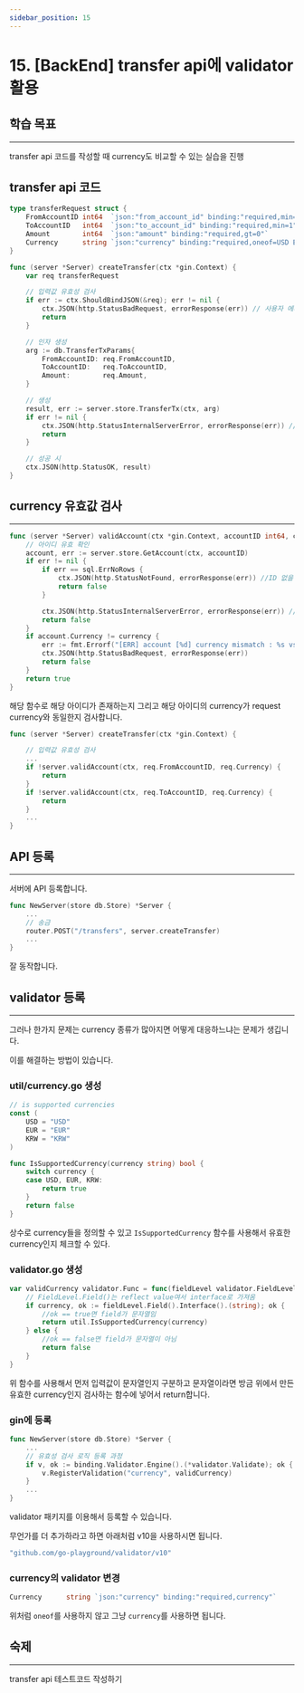 ```yaml
---
sidebar_position: 15
---
```


# 15. [BackEnd] transfer api에 validator 활용

## 학습 목표
---

transfer api 코드를 작성할 때 currency도 비교할 수 있는 실습을 진행

## transfer api 코드

```go
type transferRequest struct {
	FromAccountID int64  `json:"from_account_id" binding:"required,min=1"`
	ToAccountID   int64  `json:"to_account_id" binding:"required,min=1"`
	Amount        int64  `json:"amount" binding:"required,gt=0"`
	Currency      string `json:"currency" binding:"required,oneof=USD EUR"`
}

func (server *Server) createTransfer(ctx *gin.Context) {
	var req transferRequest

	// 입력값 유효성 검사
	if err := ctx.ShouldBindJSON(&req); err != nil {
		ctx.JSON(http.StatusBadRequest, errorResponse(err)) // 사용자 에러
		return
	}

	// 인자 생성
	arg := db.TransferTxParams{
		FromAccountID: req.FromAccountID,
		ToAccountID:   req.ToAccountID,
		Amount:        req.Amount,
	}

	// 생성
	result, err := server.store.TransferTx(ctx, arg)
	if err != nil {
		ctx.JSON(http.StatusInternalServerError, errorResponse(err)) // 서버 에러
		return
	}

	// 성공 시
	ctx.JSON(http.StatusOK, result)
}
```

## currency 유효값 검사
---

```go
func (server *Server) validAccount(ctx *gin.Context, accountID int64, currency string) bool {
	// 아이디 유효 확인
	account, err := server.store.GetAccount(ctx, accountID)
	if err != nil {
		if err == sql.ErrNoRows {
			ctx.JSON(http.StatusNotFound, errorResponse(err)) //ID 없을 때 404
			return false
		}

		ctx.JSON(http.StatusInternalServerError, errorResponse(err)) // 데이터베이스 서버 에러
		return false
	}
	if account.Currency != currency {
		err := fmt.Errorf("[ERR] account [%d] currency mismatch : %s vs %s", accountID, account.Currency, currency)
		ctx.JSON(http.StatusBadRequest, errorResponse(err))
		return false
	}
	return true
}
```

해당 함수로 해당 아이디가 존재하는지 그리고 해당 아이디의 currency가 request currency와 동일한지 검사합니다.

```go
func (server *Server) createTransfer(ctx *gin.Context) {

	// 입력값 유효성 검사
	...
	if !server.validAccount(ctx, req.FromAccountID, req.Currency) {
		return
	}
	if !server.validAccount(ctx, req.ToAccountID, req.Currency) {
		return
	}
	...
}
```


## API 등록
---

서버에 API 등록합니다. 

```go
func NewServer(store db.Store) *Server {
	...
	// 송금
	router.POST("/transfers", server.createTransfer)
	...
}
```

잘 동작합니다.

## validator 등록
---

그러나 한가지 문제는 currency 종류가 많아지면 어떻게 대응하느냐는 문제가 생깁니다.

이를 해결하는 방법이 있습니다.



### util/currency.go 생성

```go
// is supported currencies
const (
	USD = "USD"
	EUR = "EUR"
	KRW = "KRW"
)

func IsSupportedCurrency(currency string) bool {
	switch currency {
	case USD, EUR, KRW:
		return true
	}
	return false
}
```


상수로 currency들을 정의할 수 있고 `IsSupportedCurrency` 함수를 사용해서 유효한 currency인지 체크할 수 있다.




### validator.go 생성

```go
var validCurrency validator.Func = func(fieldLevel validator.FieldLevel) bool {
	// FieldLevel.Field()는 reflect value여서 interface로 가져옴
	if currency, ok := fieldLevel.Field().Interface().(string); ok {
		//ok == true면 field가 문자열임
		return util.IsSupportedCurrency(currency)
	} else {
		//ok == false면 field가 문자열이 아님
		return false
	}
}
```

위 함수를 사용해서 먼저 입력값이 문자열인지 구분하고 문자열이라면 방금 위에서 만든 유효한 currency인지 검사하는 함수에 넣어서 return합니다.

### gin에 등록

```go
func NewServer(store db.Store) *Server {
	...
	// 유효성 검사 로직 등록 과정
	if v, ok := binding.Validator.Engine().(*validator.Validate); ok {
		v.RegisterValidation("currency", validCurrency)
	}
	...
}
```

validator 패키지를 이용해서 등록할 수 있습니다.

무언가를 더 추가하라고 하면 아래처럼 v10을 사용하시면 됩니다.

```go
"github.com/go-playground/validator/v10"
```

### currency의 validator 변경

```go
Currency      string `json:"currency" binding:"required,currency"`
```
위처럼 `oneof`를 사용하지 않고 그냥 `currency`를 사용하면 됩니다.

## 숙제
---

transfer api 테스트코드 작성하기